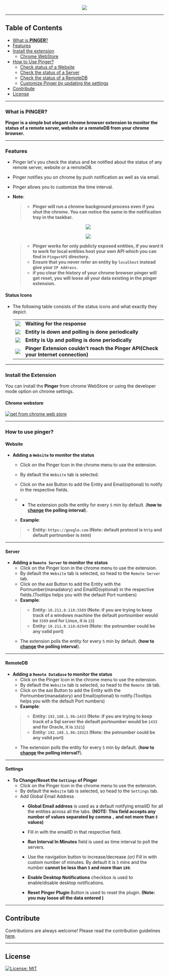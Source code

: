 <p align="center">
  <img src="https://raw.githubusercontent.com/ShekharReddy4/Pinger/develop/PingerExtension/src/images/PingerHeadFile.png"/>
</p>

---


## Table of Contents
* [What is **PINGER**?](#what-is-pinger)
* [Features](#features)
* [Install the extension](#install-the-extension)
    * [Chrome WebStore](#chrome-webstore)
* [How to Use Pinger?](#how-to-use-pinger)
    * [Check status of a Website](#website)
    * [Check the status of a Server](#server)
    * [Check the status of a RemoteDB](#remotedb)
    * [Customize Pinger by updating the settings](#settings)
* [Contribute](#contribute)
* [License](#license)

---

### **What is PINGER?**
**Pinger is a simple but elegant chrome browser extension to monitor the status of a remote server, website or a remoteDB from your chrome browser.**

---

### **Features**
- Pinger let's you check the status and be notified about the status of any remote server, website or a remoteDB.

- Pinger notifies you on chrome by push notification as well as via email.

- Pinger allows you to customize the time interval.

- **Note**:
    >- **Pinger will run a chrome background process even if you shut the chrome. You can notice the same in the notification tray in the taskbar.**
    <kbd>
    <p align = "center">
    <img   src="https://raw.githubusercontent.com/ShekharReddy4/Pinger/develop/PingerExtension/src/images/Pinger_Win_BG_Process_2.png">
    </p>
    <p align = "center">
    <img   src="https://raw.githubusercontent.com/ShekharReddy4/Pinger/develop/PingerExtension/src/images/Pinger_Win_BG_Processes.PNG">
    </p>
    </kbd>
    
    >- **Pinger works for only publicly exposed entities, if you want it to work for local entities host your own API which you can find in `PingerAPI` directory.**
    >- **Ensure that you never refer an entity by `localhost` instead give your `IP Address`.**
    >- **if you clear the history of your chrome browser pinger will get reset, you will loose all your data existing in the pinger extension.**

#### **Status Icons**
- The following table consists of the status icons and what exactly they depict.
 
    <table>
      <tr>
        <td>
          <img src="https://raw.githubusercontent.com/ShekharReddy4/Pinger/develop/PingerExtension/src/images/loader.gif"/>
        </td>
        <td><b>Waiting for the response</b></td>
      </tr>
      <tr>
        <td>
          <img src="https://raw.githubusercontent.com/ShekharReddy4/Pinger/develop/PingerExtension/src/images/failed.png"/>
        </td>
        <td><b>Entity is down and polling is done periodically</b></td>
      </tr>
      <tr>
        <td>
          <img src="https://raw.githubusercontent.com/ShekharReddy4/Pinger/develop/PingerExtension/src/images/succeeded.png"/>
        </td>
        <td><b>Entity is Up and polling is done periodically</b></td>
      </tr> 
      <tr>
        <td>
          <img src="https://raw.githubusercontent.com/ShekharReddy4/Pinger/develop/PingerExtension/src/images/UnableToRetrive.jpg"/>
        </td>
        <td><b>Pinger Extension couldn't reach the Pinger API(Check your Internet connection)</b></td>
      </tr>
    </table>
    

---

### **Install the Extension**

You can install the **Pinger** from chrome WebStore or using the developer mode option on chrome settings.

#### Chrome webstore
[![get from chrome web store](https://raw.githubusercontent.com/ShekharReddy4/Pinger/develop/PingerExtension/src/images/available_on_chrome_web_store.png)](https://chrome.google.com/webstore/category/extensions)

---

### **How to use pinger?**

#### Website
- **Adding a `Website` to monitor the status**
    - Click on the Pinger Icon in the chrome menu to use the extension.
    - By default the `Website` tab is selected.
    - Click on the `Add` Button to add the Entity and Email(optional) to notify in the respective fields.
    - - The extension polls the entity for every `5` min by default. (**how to [change](#settings) the polling interval**).
    
    - **Example**:
    >- **Entity: `https://google.com` (Note: default protocol is `http` and default portnumber is `8080`)**

---

#### Server
- **Adding a `Remote Server` to monitor the status**
    - Click on the Pinger Icon in the chrome menu to use the extension.
    - By default the `Website` tab is selected, so head to the `Remote Server` tab.
    - Click on the `Add` Button to add the Entity with the Portnumber(manadatory) and EmailID(optional) in the respective fields.(Tooltips helps you with the default Port numbers)
    - **Example**:
    >- **Entity: `10.211.0.118:3389` (Note: if you are trying to keep track of a windows machine the default portnumber would be `3389` and for Linux, it is `22`)**
    >- **Entity: `10.211.0.118:62949` (Note: the potnumber could be any valid port)**
    - The extension polls the entity for every `5` min by default. (**how to [change](#settings) the polling interval**).

---

#### RemoteDB
- **Adding a `Remote DataBase` to monitor the status**
    - Click on the Pinger Icon in the chrome menu to use the extension.
    - By default the `Website` tab is selected, so head to the `Remote DB` tab.
    - Click on the `Add` Button to add the Entity with the Portnumber(manadatory) and Email(optional) to notify.(Tooltips helps you with the default Port numbers)
    - **Example**:
    >- **Entity: `192.168.1.96:1433` (Note: if you are trying to keep track of a Sql server the default portnumber would be `1433` and for Oracle, it is `1521`)**
    >- **Entity: `192.168.1.96:19323` (Note: the potnumber could be any valid port)**
    - The extension polls the entity for every `5` min by default. (**how to [change](#settings) the polling interval?**).

---

#### Settings
- **To Change/Reset the `Settings` of Pinger**
    - Click on the Pinger Icon in the chrome menu to use the extension.
    - By default the `Website` tab is selected, so head to the `Settings` tab.
    - Add Global Email Address
        - **Global Email address** is used as a default notifying emailID for all the entities across all the tabs. **(NOTE: This field accepts any number of values separated by comma `,` and not more than `5` values)**
        - Fill in with the emailID in that respective field.
        
        - **Run Interval In Minutes** field is used as time interval to poll the servers.
        - Use the navigation button to increase/decrease *(or)* Fill in with custom number of minutes. By default it is `5` mins and the number **cannot be less than `5` and more than `180`**.
        
        - **Enable Desktop Notifications** checkbox is used to  enable/disable desktop notifications.
        
        - **Reset Pinger Plugin** Button is used to reset the plugin. **(Note: you may loose all the data entered )**

---

## Contribute                                         
Contributions are always welcome!
Please read the contribution guidelines [here](contribution.md).

---

## License

[![License: MIT](https://img.shields.io/badge/License-MIT-yellow.svg)](LICENSE)